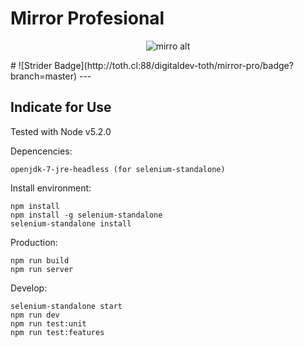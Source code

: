 Mirror Profesional
=============

<p align="center"><img src="http://www.toth.cl/toth/img/mirror.png" alt="mirro alt" /></p>
#
![Strider Badge](http://toth.cl:88/digitaldev-toth/mirror-pro/badge?branch=master)
---

## Indicate for Use ##

Tested with Node v5.2.0

Depencencies:
```
openjdk-7-jre-headless (for selenium-standalone)
```

Install environment:
```
npm install
npm install -g selenium-standalone
selenium-standalone install
```

Production:
```
npm run build
npm run server
```

Develop:
```
selenium-standalone start
npm run dev
npm run test:unit
npm run test:features
```